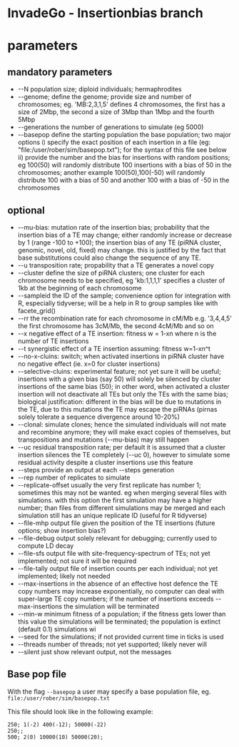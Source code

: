 InvadeGo - Insertionbias branch
================


# parameters

## mandatory parameters

* --N population size; diploid individuals; hermaphrodites
* --genome; define the genome; provide size and number of chromosomes; eg. 'MB:2,3,1,5' defines 4 chromosomes, the first has a size of 2Mbp, the second a size of 3Mbp than 1Mbp and the fourth 5Mbp
* --generations the number of generations to simulate (eg 5000)
* --basepop define the starting population the base population; two major options i) specify the exact position of each insertion in a file (eg: "file:/user/rober/sim/basepop.txt"); for the syntax of this file see below ii) provide the number and the bias for insertions with random positions; eg 100(50) will randomly distribute 100 insertions with a bias of 50 in the chromosomes; another example 100(50),100(-50) will randomly distribute 100 with a bias of 50 and another 100 with a bias of -50 in the chromosomes




## optional
* --mu-bias: mutation rate of the insertion bias; probability that the insertion bias of a TE may change; either randomly increase or decrease by 1 (range -100 to +100); the insertion bias of any TE (piRNA cluster, genomic, novel, old, fixed) may change. this is justified by the fact that base substitutions could also change the sequence of any TE.
* --u transposition rate; propability that a TE generates a novel copy
* --cluster define the size of piRNA clusters; one cluster for each chromosome needs to be specified, eg 'kb:1,1,1,1' specifies a cluster of 1kb at the beginning of each chromosome
* --sampleid the ID of the sample; convenience option for integration with R, especially tidyverse; will be a help in R to group samples like with facete_grid()
* --rr the recombination rate for each chromosome in cM/Mb  e.g. '3,4,4,5' the first chromosome has 3cM/Mb, the second 4cM/Mb and so on
* --x negative effect of a TE insertion: fitness w = 1-xn where n is the number of TE insertions
* --t synergistic effect of a TE insertion assuming: fitness w=1-xn^t 
* --no-x-cluins: switch; when activated insertions in piRNA cluster have no negative effect (ie. x=0 for cluster insertions)
* --selective-cluins: experimental feature; not yet sure it will be useful; insertions with a given bias (say 50) will solely be silenced by cluster insertions of the same bias (50); in other word, when activated a cluster insertion will not deactivate all TEs but only the TEs with the same bias; biological justification: different in the bias will be due to mutations in the TE, due to this mutations the TE may escape the piRNAs (pirnas solely tolerate a sequence divergence around 10-20%)
* --clonal: simulate clones; hence the simulated individuals will not mate and recombine anymore; they will make exact copies of themselves, but transpositions and mutations (--mu-bias) may still happen
* --uc residual transposition rate; per default it is assumed that a cluster insertion silences the TE completely (--uc 0), however to simulate some residual activity despite a cluster insertions use this feature
* --steps provide an output at each --steps generation
* --rep number of replicates to simulate
* --replicate-offset usually the very first replicate has number 1; sometimes this may not be wanted. eg when merging several files with simulations. with this option the first simulation may have a higher number; than files from different simulations may be merged and each simulation still has an unique replicate ID (useful for R tidyverse)
* --file-mhp output file given the position of the TE insertions (future options; show insertion bias?)
* --file-debug output solely relevant for debugging; currently used to compute LD decay
* --file-sfs output file with site-frequency-spectrum of TEs; not yet implemented; not sure it will be required
* --file-tally output file of insertion counts per each individual; not yet implemented; likely not needed
* --max-insertions in the absence of an effective host defence the TE copy numbers may increase exponentially, no computer can deal with super-large TE copy numbers; if the number of insertions exceeds --max-insertions the simulation will be terminated
* --min-w minimum fitness of a population; if the fitness gets lower than this value the simulations will be terminated; the population is extinct (default 0.1)
 simulations wi
* --seed for the simulations; if not provided current time in ticks is used
* --threads number of threads; not yet supported; likely never will
* --silent just show relevant output, not the messages

## Base pop file
With the flag `--basepop` a user may specify a base population file, eg. `file:/user/rober/sim/basepop.txt`

This file should look like in the following example:

```
250; 1(-2) 400(-12); 50000(-22)
250;;
500; 2(0) 10000(10) 50000(20);
```
